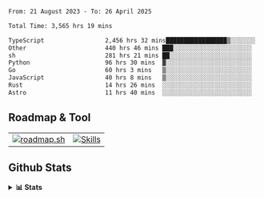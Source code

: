 <!--START_SECTION:waka-->

```txt
From: 21 August 2023 - To: 26 April 2025

Total Time: 3,565 hrs 19 mins

TypeScript                 2,456 hrs 32 mins█████████████████▒░░░░░░░   68.90 %
Other                      440 hrs 46 mins ███░░░░░░░░░░░░░░░░░░░░░░   12.36 %
sh                         281 hrs 21 mins ██░░░░░░░░░░░░░░░░░░░░░░░   07.89 %
Python                     96 hrs 30 mins  ▓░░░░░░░░░░░░░░░░░░░░░░░░   02.71 %
Go                         60 hrs 3 mins   ▒░░░░░░░░░░░░░░░░░░░░░░░░   01.68 %
JavaScript                 40 hrs 8 mins   ▒░░░░░░░░░░░░░░░░░░░░░░░░   01.13 %
Rust                       14 hrs 26 mins  ░░░░░░░░░░░░░░░░░░░░░░░░░   00.41 %
Astro                      11 hrs 40 mins  ░░░░░░░░░░░░░░░░░░░░░░░░░   00.33 %
```

<!--END_SECTION:waka-->

## Roadmap & Tool
<table align="center">
  <tr>
    <td>
      <a href="https://roadmap.sh">
        <img src="https://roadmap.sh/card/tall/6505f3e78dfc79db2fff8e3e?variant=dark" alt="roadmap.sh" />
      </a>
    </td>
    <td>
      <a href="https://github.com/chaninlaw">
        <img src="https://skillicons.dev/icons?i=js,typescript,nodejs,nestjs,react,next,astro,html,css,tailwind,postgres,prisma,docker,git,rust,go&perline=7&theme=dark" alt="Skills" />
      </a>
    </td>
  </tr>
</table>

## Github Stats
<details close>
  <summary><b>📊 Stats</b></summary>
  <div align="center">
    
<picture>
  <source
    srcset="https://github-readme-stats.vercel.app/api?username=chaninlaw&show_icons=true&theme=dark"
    media="(prefers-color-scheme: dark)"
  />
  <source
    srcset="https://github-readme-stats.vercel.app/api?username=chaninlaw&show_icons=true"
    media="(prefers-color-scheme: light), (prefers-color-scheme: no-preference)"
  />
  <img src="https://github-readme-stats.vercel.app/api?username=chaninlaw&show_icons=true" />
</picture>
    
<picture>
  <source
    srcset="https://github-readme-stats.vercel.app/api/top-langs/?username=chaninlaw&layout=donut&theme=dark"
    media="(prefers-color-scheme: dark)"
  />
  <source
    srcset="https://github-readme-stats.vercel.app/api/top-langs/?username=chaninlaw&layout=donut"
    media="(prefers-color-scheme: light), (prefers-color-scheme: no-preference)"
  />
  <img src="https://github-readme-stats.vercel.app/api/top-langs/?username=chaninlaw&layout=donut" />
</picture>
    
  </div>
  
</details>

